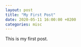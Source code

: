 ```yaml
---
layout: post
title: "My First Post"
date: 2020-05-11 16:00:00 +0200
categories: misc
---
```


This is my first post.
